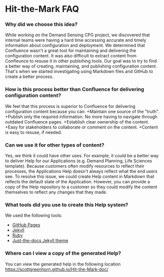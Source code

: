 # Hit-the-Mark FAQ

### Why did we choose this idea?
While working on the Demand Sensing CPG project, we discovered that internal teams were having a hard time accessing accurate and timely information about configuration and deployment. We determined that Confluence wasn't a great tool for maintaining and delivering the configuration content. It was also difficult to extract content from Confleunce to resuse it in other publsihing tools. Our goal was to try to find a better way of creating, maintaining, and publishing configuration content. That's when we started investigating using Markdown files and GitHub to create a better process.

### How is this process better than Confluence for delivering configuration content?
We feel that this process is superior to Confluence for delivering configuration content because you can:
+Maintain one source of the "truth".
+Publish only the required information. No more having to navigate through outdated Confluence pages.
+Establish clear ownership of the content.
+Easy for stakeholders to collaborate or comment on the content.
+Content is easy to resuse, if needed.

### Can we use it for other types of content?
Yes, we think it could have other uses. For example, it could be a better way to deliver Help for our Applications (e.g. Demand Planning, Life Sciences template). Because customers often modify resources to reflect their processes, the Applications Help doesn't always reflect what the end users see. To resolve this issue, we could create Help content in Markdown that relfects the default state of the Application. However, you can provide a copy of the Help repository to a customer so they could modify the content themselves to reflect any changes that they made.

### What tools did you use to create this Help system?
We used the following tools:
+ [GitHub Pages](https://pages.github.com/)
+ [Jekyll](https://jekyllrb.com/)
+ [Ruby](https://www.ruby-lang.org/en/)
+ [Just-the-docs Jekyll theme](https://just-the-docs.github.io/just-the-docs/)

### Where can I view a copy of the generated Help? 
You can view the generated help in the following location https://scottgreenhorn.github.io/Hit-the-Mark-doc/

